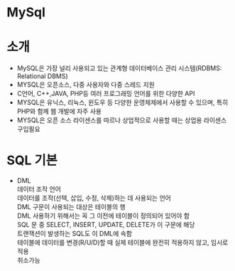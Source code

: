 # MySql

# 소개
+ MySQL은 가장 널리 사용되고 있는 관계형 데이터베이스 관리 시스템(RDBMS: Relational DBMS)<br>
+ MYSQL은 오픈소스, 다중 사용자와 다중 스레드 지원<br>
+ C언어, C++,JAVA, PHP등 여러 프로그래밍 언어를 위한 다양한 API <br>
+ MYSQL은 유닉스, 리눅스, 윈도우 등 다양한 운영체제에서 사용할 수 있으며, 특히 PHP와 함께 웹 개발에 자주 사용<br>
+ MYSQL은 오픈 소스 라이센스를 따르나 상업적으로 사용할 때는 상업용 라이센스 구입필요 <br>

# SQL 기본 <br>
+ DML <br>
  데이터 조작 언어<br>
  데이터를 조작(선택, 삽입, 수정, 삭제)하는 데 사용되는 언어<br>
  DML 구문이 사용되는 대상은 테이블의 행 <br>
  DML 사용하기 위해서는 꼭 그 이전에 테이블이 정의되어 있어야 함 <br>
  SQL 문 중 SELECT, INSERT, UPDATE, DELETE가 이 구문에 해당<br>
  트랜잭션이 발생하는 SQL도 이 DML에 속함<br>
    테이블에 데이터를 변경(R/U/D)할 때 실제 테이블에 완전히 적용하지 않고, 임시로 적용<br>
    취소가능<br>
